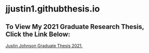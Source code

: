 # jjustin1.githubthesis.io

## To View My 2021 Graduate Research Thesis, Click the Link Below: 
<a href="https://github.com/jjustin1/jjustin1.githubthesis.io/blob/main/Justingithubthesis.pdf" target="_blank">Justin Johnson Graduate Thesis 2021.</a>
